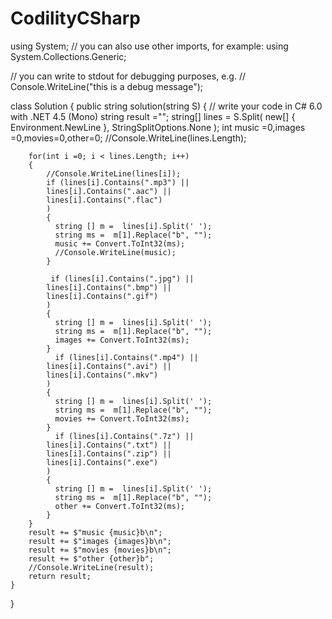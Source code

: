 # CodilityCSharp


using System;
// you can also use other imports, for example:
using System.Collections.Generic;

// you can write to stdout for debugging purposes, e.g.
// Console.WriteLine("this is a debug message");

class Solution {
    public string solution(string S) {
        // write your code in C# 6.0 with .NET 4.5 (Mono)
        string result ="";
       string[] lines = S.Split(
    new[] { Environment.NewLine },
    StringSplitOptions.None
);
         int music =0,images =0,movies=0,other=0;
        //Console.WriteLine(lines.Length);
        
        for(int i =0; i < lines.Length; i++)
        {
            //Console.WriteLine(lines[i]);
            if (lines[i].Contains(".mp3") ||
            lines[i].Contains(".aac") ||
            lines[i].Contains(".flac")
            )
            {
              string [] m =  lines[i].Split(' ');
              string ms =  m[1].Replace("b", "");
              music += Convert.ToInt32(ms);
              //Console.WriteLine(music);
            }
            
             if (lines[i].Contains(".jpg") ||
            lines[i].Contains(".bmp") ||
            lines[i].Contains(".gif")
            )
            {
              string [] m =  lines[i].Split(' ');
              string ms =  m[1].Replace("b", "");
              images += Convert.ToInt32(ms);
            }
              if (lines[i].Contains(".mp4") ||
            lines[i].Contains(".avi") ||
            lines[i].Contains(".mkv")
            )
            {
              string [] m =  lines[i].Split(' ');
              string ms =  m[1].Replace("b", "");
              movies += Convert.ToInt32(ms);
            }
              if (lines[i].Contains(".7z") ||
            lines[i].Contains(".txt") ||
            lines[i].Contains(".zip") ||
            lines[i].Contains(".exe")
            )
            {
              string [] m =  lines[i].Split(' ');
              string ms =  m[1].Replace("b", "");
              other += Convert.ToInt32(ms);
            }
        }
        result += $"music {music}b\n";
        result += $"images {images}b\n";
        result += $"movies {movies}b\n";
        result += $"other {other}b";
        //Console.WriteLine(result);
        return result;
    }
}
